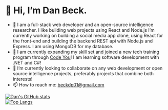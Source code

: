 # 👋 Hi, I’m Dan Beck. 
- 👀 I am a full-stack web developer and an open-source intelligence researcher. I like building web projects using React and Node.js I’m currently working on building a social media app clone, using React for the front-end and building the backend REST api with Node.js and Express. I am using MongoDB for my database.
- 🌱 I am currently expanding my skill set and joined a new tech training program through [Code You](https://code-you.org/)! I am  learning software development with .NET and C#!
- 💞️ I’m currently looking to collaborate on any web development or open source intelligence projects, preferably projects that combine both interests!
- 📫 How to reach me: beckdp01@gmail.com

[![Dan's GitHub stats](https://github-readme-stats.vercel.app/api?username=dp-beck)](https://github.com/anuraghazra/github-readme-stats) <br>
[![Top Langs](https://github-readme-stats.vercel.app/api/top-langs/?username=dp-beck)](https://github.com/anuraghazra/github-readme-stats)

<!---
dp-beck/dp-beck is a ✨ special ✨ repository because its `README.md` (this file) appears on your GitHub profile.
You can click the Preview link to take a look at your changes.
--->

